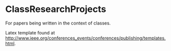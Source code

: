 # ClassResearchProjects
For papers being written in the context of classes.

Latex template found at http://www.ieee.org/conferences_events/conferences/publishing/templates.html.


